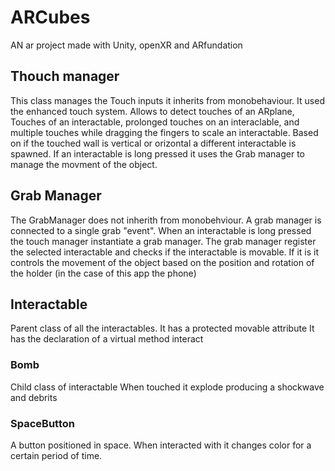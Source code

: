 # ARCubes
 AN ar project made with Unity, openXR and ARfundation


## Thouch manager
This class manages the Touch inputs it inherits from monobehaviour. It used the enhanced touch system. 
Allows to detect touches of an ARplane, Touches of an interactable, prolonged touches on an interaclable, and multiple touches while dragging the fingers to scale an interactable. Based on if the touched wall is vertical or orizontal a different interactable is spawned. 
If an interactable is long pressed it uses the Grab manager to manage the movment of the object.

## Grab Manager
The GrabManager does not inherith from monobehviour. A grab manager is connected to a single grab "event". When an interactable is long pressed the touch manager instantiate a grab manager. 
The grab manager register the selected interactable and checks if the interactable is movable. If it is it controls the movement of the object based on the position and rotation of the holder
(in the case of this app the phone)

## Interactable
Parent class of all the interactables. 
It has a protected movable attribute 
It has the declaration of a virtual method interact

### Bomb
Child class of interactable
When touched it explode producing a shockwave and debrits

### SpaceButton
A button positioned in space. When interacted with it changes color for a certain period of time. 
